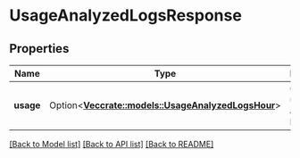 # UsageAnalyzedLogsResponse

## Properties

Name | Type | Description | Notes
------------ | ------------- | ------------- | -------------
**usage** | Option<[**Vec<crate::models::UsageAnalyzedLogsHour>**](UsageAnalyzedLogsHour.md)> | Get hourly usage for analyzed logs. | [optional]

[[Back to Model list]](../README.md#documentation-for-models) [[Back to API list]](../README.md#documentation-for-api-endpoints) [[Back to README]](../README.md)


